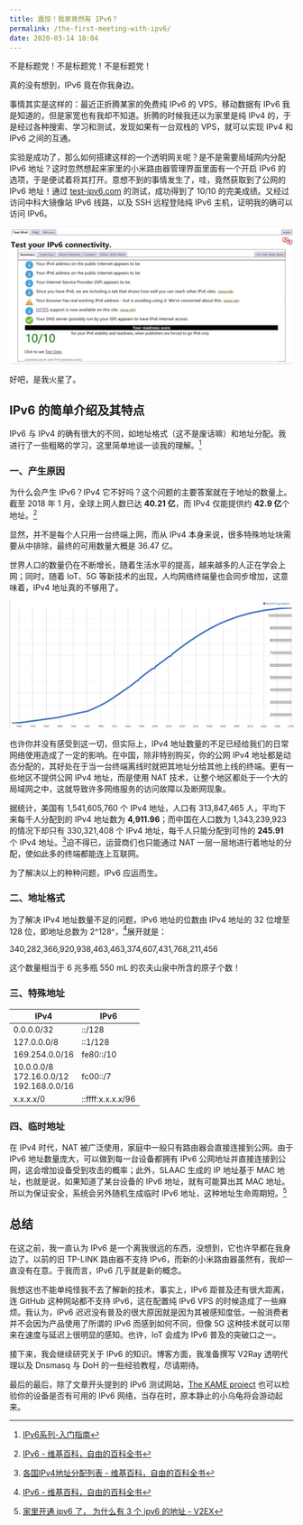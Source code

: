 ```yaml
---
title: 震惊！我家竟然有 IPv6？
permalink: /the-first-meeting-with-ipv6/
date: 2020-03-14 18:04
---
```

不是标题党！不是标题党！不是标题党！

真的没有想到，IPv6 竟在你我身边。

<!--more-->

事情其实是这样的：最近正折腾某家的免费纯 IPv6 的 VPS，移动数据有 IPv6 我是知道的，但是家宽也有我却不知道。折腾的时候我还以为家里是纯 IPv4 的，于是经过各种搜索、学习和测试，发现如果有一台双栈的 VPS，就可以实现 IPv4 和 IPv6 之间的互通。

实验是成功了，那么如何搭建这样的一个透明网关呢？是不是需要局域网内分配 IPv6 地址？这时忽然想起来家里的小米路由器管理界面里面有一个开启 IPv6 的选项，于是便试着将其打开。意想不到的事情发生了，哇，竟然获取到了公网的 IPv6 地址！通过 [test-ipv6.com](http://test-ipv6.com) 的测试，成功得到了 10/10 的完美成绩。又经过访问中科大镜像站 IPv6 线路，以及 SSH 远程登陆纯 IPv6 主机，证明我的确可以访问 IPv6。

![IPv6 测试结果，关键数据已打码](../images/the-first-meeting-with-ipv6/the-test-result-on-test-ipv6.webp)

好吧，是我火星了。

## IPv6 的简单介绍及其特点

IPv6 与 IPv4 的确有很大的不同，如地址格式（这不是废话嘛）和地址分配。我进行了一些粗略的学习，这里简单地谈一谈我的理解。[^1]

### 一、产生原因

为什么会产生 IPv6？IPv4 它不好吗？这个问题的主要答案就在于地址的数量上。截至 2018 年 1 月，全球上网人数已达 **40.21 亿**，而 IPv4 仅能提供约 **42.9 亿**个地址。[^2]

显然，并不是每个人只用一台终端上网，而从 IPv4 本身来说，很多特殊地址块需要从中排除，最终的可用数量大概是 36.47 亿。

世界人口的数量仍在不断增长，随着生活水平的提高，越来越多的人正在学会上网；同时，随着 IoT、5G 等新技术的出现，人均网络终端量也会同步增加，这意味着，IPv4 地址真的不够用了。

![世界人口数量变化趋势图，从 1900 年到 2100 年，总体增长速度呈「慢、快、慢」。](../images/the-first-meeting-with-ipv6/the-world-population-change-trend-chart.webp '据预测，到 2100 年，世界人口将达到 112 亿。[^3]')

也许你并没有感受到这一切，但实际上，IPv4 地址数量的不足已经给我们的日常网络使用造成了一定的影响。在中国，除非特别购买，你的公网 IPv4 地址都是动态分配的，其好处在于当一台终端离线时就把其地址分给其他上线的终端。更有一些地区不提供公网 IPv4 地址，而是使用 NAT 技术，让整个地区都处于一个大的局域网之中，这就导致许多网络服务的访问故障以及断网现象。

据统计，美国有 1,541,605,760 个 IPv4 地址，人口有 313,847,465 人，平均下来每千人分配到的 IPv4 地址数为 **4,911.96**；而中国在人口数为 1,343,239,923 的情况下却只有 330,321,408 个 IPv4 地址，每千人只能分配到可怜的 **245.91** 个 IPv4 地址。[^4]迫不得已，运营商们也只能通过 NAT 一层一层地进行着地址的分配，使如此多的终端都能连上互联网。

为了解决以上的种种问题，IPv6 应运而生。

### 二、地址格式

为了解决 IPv4 地址数量不足的问题，IPv6 地址的位数由 IPv4 地址的 32 位增至 128 位，即地址总数为 2^128^，[^2]展开就是：

340,282,366,920,938,463,463,374,607,431,768,211,456

这个数量相当于 6 兆多瓶 550 mL 的农夫山泉中所含的原子个数！

### 三、特殊地址

| IPv4                                          | IPv6              |
| --------------------------------------------- | ----------------- |
| 0.0.0.0/32                                    | ::/128            |
| 127.0.0.0/8                                   | ::1/128           |
| 169.254.0.0/16                                | fe80::/10         |
| 10.0.0.0/8<br>172.16.0.0/12<br>192.168.0.0/16 | fc00::/7          |
| x.x.x.x/0                                     | ::ffff:x.x.x.x/96 |

### 四、临时地址

在 IPv4 时代，NAT 被广泛使用，家庭中一般只有路由器会直接连接到公网。由于 IPv6 地址数量庞大，可以做到每一台设备都拥有 IPv6 公网地址并直接连接到公网，这会增加设备受到攻击的概率；此外，SLAAC 生成的 IP 地址基于 MAC 地址，也就是说，如果知道了某台设备的 IPv6 地址，就有可能算出其 MAC 地址。所以为保证安全，系统会另外随机生成临时 IPv6 地址，这种地址生命周期短。[^5]

## 总结

在这之前，我一直认为 IPv6 是一个离我很远的东西，没想到，它也许早都在我身边了。以前的旧 TP-LINK 路由器不支持 IPv6，而新的小米路由器虽然有，我却一直没有在意。于我而言，IPv6 几乎就是新的概念。

我想这也不能单纯怪我不去了解新的技术，事实上，IPv6 距普及还有很大距离，连 GitHub 这种网站都不支持 IPv6，这在配置纯 IPv6 VPS 的时候造成了一些麻烦。我认为，IPv6 迟迟没有普及的很大原因就是因为其被感知度低，一般消费者并不会因为产品使用了所谓的 IPv6 而感到如何不同，但像 5G 这种技术就可以带来在速度与延迟上很明显的感知。也许，IoT 会成为 IPv6 普及的突破口之一。

接下来，我会继续研究关于 IPv6 的知识。博客方面，我准备撰写 V2Ray 透明代理以及 Dnsmasq 与 DoH 的一些经验教程，尽请期待。

最后的最后，除了文章开头提到的 IPv6 测试网站，[The KAME project](http://www.kame.net/) 也可以检验你的设备是否有可用的 IPv6 网络，当存在时，原本静止的小乌龟将会游动起来。

[^1]: [IPv6系列-入门指南](https://www.jianshu.com/p/7eb55d60561f)
[^2]: [IPv6 - 维基百科，自由的百科全书](https://zh.wikipedia.org/wiki/IPv6)
[^3]: [World Population Clock: 7.8 Billion People (2020) - Worldometer](https://www.worldometers.info/world-population)
[^4]: [各国IPv4地址分配列表 - 维基百科，自由的百科全书](https://zh.wikipedia.org/wiki/各國IPv4位址分配列表)
[^5]: [家里开通 ipv6 了， 为什么有 3 个 ipv6 的地址 - V2EX](https://www.v2ex.com/t/492004)